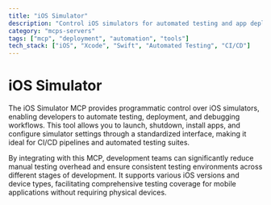 ```yaml
---
title: "iOS Simulator"
description: "Control iOS simulators for automated testing and app deployment workflows."
category: "mcps-servers"
tags: ["mcp", "deployment", "automation", "tools"]
tech_stack: ["iOS", "Xcode", "Swift", "Automated Testing", "CI/CD"]
---
```


# iOS Simulator

The iOS Simulator MCP provides programmatic control over iOS simulators, enabling developers to automate testing, deployment, and debugging workflows. This tool allows you to launch, shutdown, install apps, and configure simulator settings through a standardized interface, making it ideal for CI/CD pipelines and automated testing suites.

By integrating with this MCP, development teams can significantly reduce manual testing overhead and ensure consistent testing environments across different stages of development. It supports various iOS versions and device types, facilitating comprehensive testing coverage for mobile applications without requiring physical devices.
